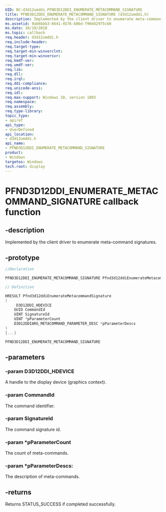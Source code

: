 ```yaml
---
UID: NC:d3d12umddi.PFND3D12DDI_ENUMERATE_METACOMMAND_SIGNATURE
title: PFND3D12DDI_ENUMERATE_METACOMMAND_SIGNATURE (d3d12umddi.h)
description: Implemented by the client driver to enumerate meta-command signatures.
ms.assetid: 9ab6bbb3-6641-4576-b86d-f90dd2975cb0
ms.date: 10/19/2018
ms.topic: callback
req.header: d3d12umddi.h
req.include-header:
req.target-type:
req.target-min-winverclnt:
req.target-min-winversvr:
req.kmdf-ver:
req.umdf-ver:
req.lib:
req.dll:
req.irql:
req.ddi-compliance:
req.unicode-ansi:
req.idl:
req.max-support: Windows 10, version 1803
req.namespace:
req.assembly:
req.type-library:
topic_type:
- apiref
api_type:
- UserDefined
api_location:
- d3d12umddi.h
api_name:
- PFND3D12DDI_ENUMERATE_METACOMMAND_SIGNATURE
product: 
- Windows
targetos: Windows
tech.root: display
---
```


# PFND3D12DDI_ENUMERATE_METACOMMAND_SIGNATURE callback function

## -description

Implemented by the client driver to enumerate meta-command signatures.

## -prototype

```cpp
//Declaration

PFND3D12DDI_ENUMERATE_METACOMMAND_SIGNATURE Pfnd3d12ddiEnumerateMetacommandSignature;

// Definition

HRESULT Pfnd3d12ddiEnumerateMetacommandSignature
(
	 D3D12DDI_HDEVICE
	GUID CommandId
	UINT SignatureId
	UINT *pParameterCount
	D3D12DDIARG_METACOMMAND_PARAMETER_DESC *pParameterDescs
)
{...}

PFND3D12DDI_ENUMERATE_METACOMMAND_SIGNATURE


```

## -parameters

### -param D3D12DDI_HDEVICE

A handle to the display device (graphics context).

### -param CommandId

The command identifier.

### -param SignatureId

The command signature id.

### -param *pParameterCount

The count of meta-commands.

### -param *pParameterDescs:

The description of meta-commands.

## -returns

Returns STATUS_SUCCESS if completed successfully.
